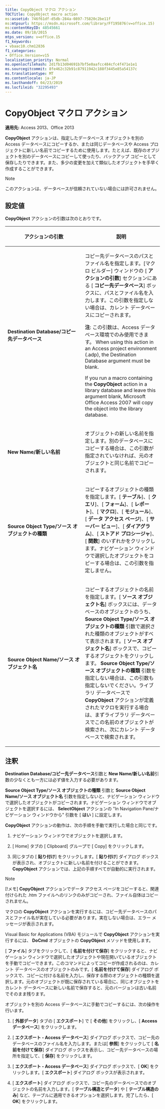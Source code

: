 ```yaml
---
title: CopyObject マクロ アクション
TOCTitle: CopyObject macro action
ms:assetid: 746f61df-d5db-284a-0897-75820c2be11f
ms:mtpsurl: https://msdn.microsoft.com/library/Ff195876(v=office.15)
ms:contentKeyID: 48545661
ms.date: 09/18/2015
mtps_version: v=office.15
f1_keywords:
- vbaac10.chm12836
f1_categories:
- Office.Version=v15
localization_priority: Normal
ms.openlocfilehash: 2d1fb13d04691b7bf5e0aafcc484cfc4f471e1e1
ms.sourcegitcommit: 8fe462c32b91c87911942c188f3445e85a54137c
ms.translationtype: MT
ms.contentlocale: ja-JP
ms.lasthandoff: 04/23/2019
ms.locfileid: "32295493"
---
```

# <a name="copyobject-macro-action"></a>CopyObject マクロ アクション

**適用先:** Access 2013、Office 2013

**CopyObject** アクションは、指定したデータベース オブジェクトを別の Access データベースにコピーするか、または同じデータベースや Access プロジェクトに新しい名前でコピーするために使用します。たとえば、既存のオブジェクトを別のデータベースにコピーして使ったり、バックアップ コピーとして保存したりできます。また、多少の変更を加えて類似したオブジェクトを手早く作成することができます。

> [!NOTE]
> このアクションは、データベースが信頼されていない場合には許可されません。 

## <a name="setting"></a>設定値

**CopyObject** アクションの引数は次のとおりです。

<table>
<colgroup>
<col style="width: 50%" />
<col style="width: 50%" />
</colgroup>
<thead>
<tr class="header">
<th><p>アクションの引数</p></th>
<th><p>説明</p></th>
</tr>
</thead>
<tbody>
<tr class="odd">
<td><p><strong>Destination Database/コピー先データベース</strong></p></td>
<td><p>コピー先データベースのパスとファイル名を指定します。[マクロ ビルダー] ウィンドウの [ <strong>アクションの引数</strong>] セクションにある [ <strong>コピー先データベース</strong>] ボックスに、パスとファイル名を入力します。この引数を指定しない場合は、カレント データベースにコピーされます。  </p><p><strong>注</strong>: この引数は、Access データベース環境でのみ使用できます。 When using this action in an Access project environment (.adp), the Destination Database argument must be blank.</p>
<p>If you run a macro containing the <strong>CopyObject</strong> action in a library database and leave this argument blank, Microsoft Office Access 2007 will copy the object into the library database.</p></td>
</tr>
<tr class="even">
<td><p><strong>New Name/新しい名前</strong></p></td>
<td><p>オブジェクトの新しい名前を指定します。別のデータベースにコピーする場合は、この引数が指定されていなければ、元のオブジェクトと同じ名前でコピーされます。</p></td>
</tr>
<tr class="odd">
<td><p><strong>Source Object Type/ソース オブジェクトの種類</strong></p></td>
<td><p>コピーするオブジェクトの種類を指定します。[ <strong>テーブル</strong>]、[ <strong>クエリ</strong>]、[ <strong>フォーム</strong>]、[ <strong>レポート</strong>]、[ <strong>マクロ</strong>]、[ <strong>モジュール</strong>]、[ <strong>データ アクセス ページ</strong>]、[ <strong>サーバー ビュー</strong>]、[ <strong>ダイアグラム</strong>]、[ <strong>ストアド プロシージャ</strong>]、[ <strong>関数</strong>] のいずれかをクリックします。ナビゲーション ウィンドウで選択したオブジェクトをコピーする場合は、この引数を指定しません。  </p></td>
</tr>
<tr class="even">
<td><p><strong>Source Object Name/ソース オブジェクト名</strong></p></td>
<td><p>コピーするオブジェクトの名前を指定します。[ <strong>ソース オブジェクト名</strong>] ボックスには、データベースのオブジェクトのうち、 <strong>Source Object Type/ソース オブジェクトの種類</strong> 引数で選択された種類のオブジェクトがすべて表示されます。[ <strong>ソース オブジェクト名</strong>] ボックスで、コピーするオブジェクトをクリックします。 <strong>Source Object Type/ソース オブジェクトの種類</strong> 引数を指定しない場合は、この引数も指定しないでください。ライブラリ データベースで <strong>CopyObject</strong> アクションが定義されたマクロを実行する場合は、まずライブラリ データベースでこの名前のオブジェクトが検索され、次にカレント データベースで検索されます。  </p></td>
</tr>
</tbody>
</table>


## <a name="remarks"></a>注釈

**Destination Database/コピー先データベース**引数と **New Name/新しい名前**引数の少なくとも一方には必ず値を入力する必要があります。

**Source Object Type/ソース オブジェクトの種類** 引数と **Source Object Name/ソース オブジェクト名** 引数を指定しないと、ナビゲーション ウィンドウで選択したオブジェクトがコピーされます。ナビゲーション ウィンドウでオブジェクトを選択するには、 **SelectObject** アクションの "In Navigation Pane/ナビゲーション ウィンドウから" 引数を [ **はい** ] に設定します。

**CopyObject** アクションの動作は、次の手順を手動で実行した場合と同じです。

1. ナビゲーション ウィンドウでオブジェクトを選択します。

2. [ Home] タブの [ Clipboard] グループで [ Copy] をクリックします。

3. 同じタブの [ **貼り付け**] をクリックします。[ **貼り付け**] ダイアログ ボックスが表示され、オブジェクトに新しい名前を付けることができます。 **CopyObject** アクションでは、上記の手順すべてが自動的に実行されます。

> [!NOTE]
> [!メモ] **CopyObject** アクションでデータ アクセス ページをコピーすると、関連付けられた .htm ファイルへのリンクのみがコピーされ、ファイル自体はコピーされません。

マクロの **CopyObject** アクションを実行するには、コピー先データベースのパスとファイル名が実在している必要があります。実在しない場合は、エラー メッセージが表示されます。

Visual Basic for Applications (VBA) モジュールで **CopyObject** アクションを実行するには、 **DoCmd** オブジェクトの **CopyObject** メソッドを使用します。

[ **ファイル**] タブをクリックして、[ **名前を付けて保存**] をクリックすると、ナビゲーション ウィンドウで選択したオブジェクトや現在開いているオブジェクトを手動でコピーできます。このコマンドによってコピーが作成されるのは、カレント データベースのオブジェクトのみです。[ **名前を付けて保存**] ダイアログ ボックスで、コピーに付ける名前を入力し、保存する際のオブジェクトの種類を選択します。元のオブジェクトが既に保存されている場合に、同じオブジェクトをカレント データベースに新しい名前で保存すると、元のバージョンは古い名前でそのまま残ります。

オブジェクトを別の Access データベースに手動でコピーするには、次の操作を行います。

1. [ **外部データ**] タブの [ **エクスポート**] で [ **その他**] をクリックし、[ **Access データベース**] をクリックします。

2. [ **エクスポート - Access データベース**] ダイアログ ボックスで、コピー先のデータベースのファイル名を入力します。または[ **参照**] をクリックして [ **名前を付けて保存**] ダイアログ ボックスを表示し、コピー先データベースの場所を指定して、[ **保存**] をクリックします。

3. [ **エクスポート - Access データベース**] ダイアログ ボックスで、[ **OK**] をクリックします。[ **エクスポート**] ダイアログ ボックスが表示されます。

4. [ **エクスポート**] ダイアログ ボックスで、コピー先のデータベースでのオブジェクトの名前を入力します。[ **テーブル構造とデータ**] や [ **テーブル構造のみ**] など、テーブルに適用できるオプションを選択します。完了したら、[ **OK**] をクリックします。

